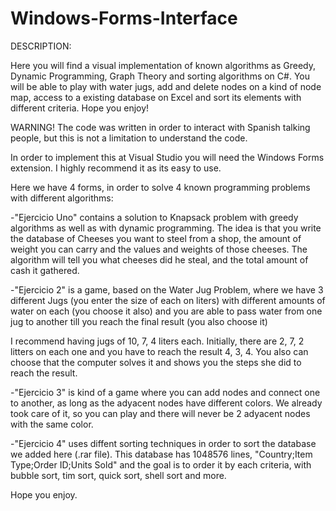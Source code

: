 # Windows-Forms-Interface

DESCRIPTION:

Here you will find a visual implementation of known algorithms as Greedy, Dynamic Programming, Graph Theory and sorting algorithms on C#. You will be able to play with water jugs, add and delete nodes on a kind of node map, access to a existing database on Excel and sort its elements with different criteria. Hope you enjoy!

WARNING! The code was written in order to interact with Spanish talking people, but this is not a limitation to understand the code.

In order to implement this at Visual Studio you will need the Windows Forms extension. I highly recommend it as its easy to use.

Here we have 4 forms, in order to solve 4 known programming problems with different algorithms:

-"Ejercicio Uno" contains a solution to Knapsack problem with greedy algorithms as well as with dynamic programming. The idea is that you write the database of Cheeses you want to steel from a shop, the amount of weight you can carry and the values and weights of those cheeses. The algorithm will tell you what cheeses did he steal, and the total amount of cash it gathered.

-"Ejercicio 2" is a game, based on the Water Jug Problem, where we have 3 different Jugs (you enter the size of each on liters) with different amounts of water on each (you choose it also) and you are able to pass water from one jug to another till you reach the final result (you also choose it)

I recommend having jugs of 10, 7, 4 liters each. Initially, there are 2, 7, 2 litters on each one and you have to reach the result 4, 3, 4. You also can choose that the computer solves it and shows you the steps she did to reach the result.

-"Ejercicio 3" is kind of a game where you can add nodes and connect one to another, as long as the adyacent nodes have different colors. We already took care of it, so you can play and there will never be 2 adyacent nodes with the same color.

-"Ejercicio 4" uses diffent sorting techniques in order to sort the database we added here (.rar file). This database has 1048576 lines, "Country;Item Type;Order ID;Units Sold" and the goal is to order it by each criteria, with bubble sort, tim sort, quick sort, shell sort and more. 


Hope you enjoy.
